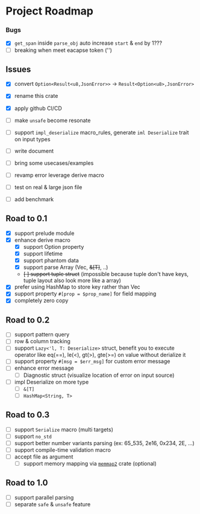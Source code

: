 # Project Roadmap

### Bugs

- [x] `get_span` inside `parse_obj` auto increase `start` & `end` by 1???
- [ ] breaking when meet eacapse token ('\') 

## Issues

- [x] convert `Option<Result<u8,JsonError>>` -> `Result<Option<u8>,JsonError>`
- [x] rename this crate
- [x] apply github CI/CD
- [ ] make `unsafe` become resonate
- [ ] support `impl_deserialize` macro_rules, generate `iml Deserialize` trait on input types
- [ ] write document
- [ ] bring some usecases/examples
- [ ] revamp error leverage derive macro
- [ ] test on real & large json file
- [ ] add benchmark


## Road to 0.1

- [x] support prelude module
- [x] enhance derive macro
    - [x] support Option property
    - [x] support lifetime
    - [x] support phantom data
    - [x] support parse Array (Vec<T>, ~~&[T]~~, ..)
    - ~~[ ] support tuple struct~~ (impossible because tuple don't have keys, tuple layout also look more like a array)
- [x] prefer using HashMap to store key rather than Vec
- [x] support property `#[prop = $prop_name]` for field mapping
- [x] completely zero copy

## Road to 0.2

- [ ] support pattern query
- [ ] row & column tracking
- [ ] support `Lazy<'l, T: Deserialize>` struct, benefit you to execute operator like eq(==), le(<), gt(>), gte(>=) on value without derialize it
- [ ] support property `#[msg = $err_msg]` for custom error message
- [ ] enhance error message
    - [ ] Diagnostic struct (visualize location of error on input source)
- [ ] impl Deserialize on more type
    - [ ] `&[T]`
    - [ ] `HashMap<String, T>`

## Road to 0.3

- [ ] support `Serialize` macro (multi targets)
- [ ] support `no_std`
- [ ] support better number variants parsing (ex: 65_535, 2e16, 0x234, 2E, ...)
- [ ] support compile-time validation macro
- [ ] accept file as argument
    - [ ] support memory mapping via [`memmap2`](https://crates.io/crates/memmap2) crate (optional)

## Road to 1.0

- [ ] support parallel parsing
- [ ] separate `safe` & `unsafe` feature

